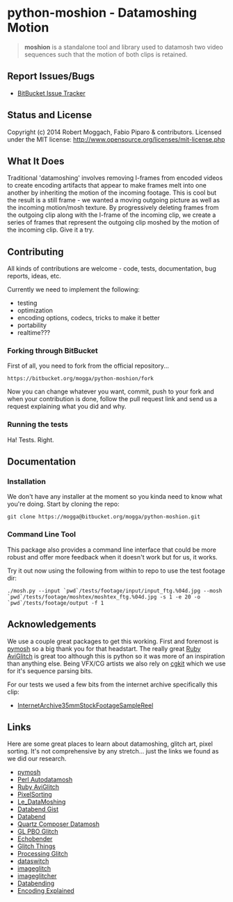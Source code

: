 # python-moshion - Datamoshing Motion

> **moshion** is a standalone tool and library used to datamosh
> two video sequences such that the motion of both clips is retained.




## Report Issues/Bugs

* [BitBucket Issue Tracker](https://bitbucket.org/mogga/python-moshion/issues "Issues")




## Status and License

Copyright (c) 2014 Robert Moggach, Fabio Piparo & contributors.
Licensed under the MIT license: http://www.opensource.org/licenses/mit-license.php




## What It Does

Traditional 'datamoshing' involves removing I-frames from encoded videos to create encoding artifacts
that appear to make frames melt into one another by inheriting the motion of the incoming footage.
This is cool but the result is a still frame - we wanted a moving outgoing picture as well as the incoming motion/mosh texture.
By progressively deleting frames from the outgoing clip along with the I-frame of the incoming clip, we create a series of
frames that represent the outgoing clip moshed by the motion of the incoming clip. Give it a try.



## Contributing

All kinds of contributions are welcome - code, tests, documentation, bug reports, ideas, etc.

Currently we need to implement the following:

* testing
* optimization
* encoding options, codecs, tricks to make it better
* portability
* realtime???


### Forking through BitBucket

First of all, you need to fork from the official repository...

    https://bitbucket.org/mogga/python-moshion/fork

Now you can change whatever you want, commit, push to your fork and when 
your contribution is done, follow the pull request link and send us a 
request explaining what you did and why.


### Running the tests

Ha! Tests. Right.



## Documentation


### Installation

We don't have any installer at the moment so you kinda need to know what you're doing.
Start by cloning the repo:

    git clone https://mogga@bitbucket.org/mogga/python-moshion.git


### Command Line Tool

This package also provides a command line interface that could be more robust and offer more
feedback when it doesn't work but for us, it works.

Try it out now using the following from within to repo to use the test footage dir:

    ./mosh.py --input `pwd`/tests/footage/input/input_ftg.%04d.jpg --mosh `pwd`/tests/footage/moshtex/moshtex_ftg.%04d.jpg -s 1 -e 20 -o `pwd`/tests/footage/output -f 1



## Acknowledgements

We use a couple great packages to get this working. First and foremost is [pymosh](https://github.com/grampajoe/pymosh "PyMosh")
so a big thank you for that headstart. The really great [Ruby AviGlitch](http://ucnv.github.io/aviglitch/) is great too although
this is python so it was more of an inspiration than anything else. Being VFX/CG artists we also rely on [cgkit](http://cgkit.sourceforge.net)
which we use for it's sequence parsing bits.

For our tests we used a few bits from the internet archive specifically this clip: 

* [InternetArchive35mmStockFootageSampleReel](https://archive.org/details/InternetArchive35mmStockFootageSampleReel)


## Links

Here are some great places to learn about datamoshing, glitch art, pixel sorting.
It's not comprehensive by any stretch... just the links we found as we did our research.

* [pymosh](https://github.com/grampajoe/pymosh "PyMosh")
* [Perl Autodatamosh](https://github.com/grampajoe/Autodatamosh)
* [Ruby AviGlitch](http://ucnv.github.io/aviglitch/)
* [PixelSorting](https://github.com/jeffThompson/PixelSorting)
* [Le_DataMoshing](http://wiki.labomedia.org/index.php/Le_DataMoshing)
* [Databend Gist](https://gist.github.com/adrn/4090186)
* [Databend](https://github.com/cschlisner/Databend)
* [Quartz Composer Datamosh](http://kriss.cx/tom/datamosh/)
* [GL PBO Glitch](https://github.com/bangnoise/GL-PBO-Glitch)
* [Echobender](http://www.hellocatfood.com/echobender/)
* [Glitch Things](http://www.hellocatfood.com/tag/glitch/)
* [Processing Glitch](http://www.xradiograph.com/Processing/Glitch)
* [dataswitch](https://github.com/dataswitch/Experimental/tree/master/databend)
* [imageglitch](http://www.sun-art.org/creativecoding/imageglitch/)
* [imageglitcher](http://www.airtightinteractive.com/2011/02/glitch-your-images-with-imageglitcher/)
* [Databending](http://www.jackhagley.com/Experimental-Databending)
* [Encoding Explained](http://objavi.booki.cc/books/alookatopenvideo-en-2013.01.10-12.43.09/ch010_encoding-explained.html)

